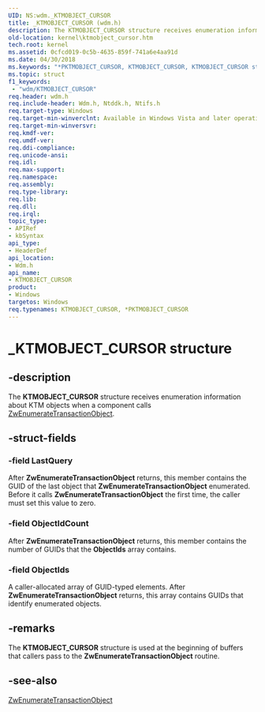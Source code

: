 ```yaml
---
UID: NS:wdm._KTMOBJECT_CURSOR
title: _KTMOBJECT_CURSOR (wdm.h)
description: The KTMOBJECT_CURSOR structure receives enumeration information about KTM objects when a component calls ZwEnumerateTransactionObject.
old-location: kernel\ktmobject_cursor.htm
tech.root: kernel
ms.assetid: 0cfcd019-0c5b-4635-859f-741a6e4aa91d
ms.date: 04/30/2018
ms.keywords: "*PKTMOBJECT_CURSOR, KTMOBJECT_CURSOR, KTMOBJECT_CURSOR structure [Kernel-Mode Driver Architecture], PKTMOBJECT_CURSOR, PKTMOBJECT_CURSOR structure pointer [Kernel-Mode Driver Architecture], _KTMOBJECT_CURSOR, kernel.ktmobject_cursor, ktm_ref_dab40de2-cd5f-4f13-93e8-5baa3b9cc37f.xml, wdm/KTMOBJECT_CURSOR, wdm/PKTMOBJECT_CURSOR"
ms.topic: struct
f1_keywords:
 - "wdm/KTMOBJECT_CURSOR"
req.header: wdm.h
req.include-header: Wdm.h, Ntddk.h, Ntifs.h
req.target-type: Windows
req.target-min-winverclnt: Available in Windows Vista and later operating system versions.
req.target-min-winversvr: 
req.kmdf-ver: 
req.umdf-ver: 
req.ddi-compliance: 
req.unicode-ansi: 
req.idl: 
req.max-support: 
req.namespace: 
req.assembly: 
req.type-library: 
req.lib: 
req.dll: 
req.irql: 
topic_type:
- APIRef
- kbSyntax
api_type:
- HeaderDef
api_location:
- Wdm.h
api_name:
- KTMOBJECT_CURSOR
product:
- Windows
targetos: Windows
req.typenames: KTMOBJECT_CURSOR, *PKTMOBJECT_CURSOR
---
```


# _KTMOBJECT_CURSOR structure


## -description


The <b>KTMOBJECT_CURSOR</b> structure receives enumeration information about KTM objects when a component calls <a href="https://docs.microsoft.com/windows-hardware/drivers/ddi/wdm/nf-wdm-ntenumeratetransactionobject">ZwEnumerateTransactionObject</a>. 


## -struct-fields




### -field LastQuery

After <b>ZwEnumerateTransactionObject</b> returns, this member contains the GUID of the last object that <b>ZwEnumerateTransactionObject</b> enumerated. Before it calls <b>ZwEnumerateTransactionObject</b> the first time, the caller must set this value to zero.


### -field ObjectIdCount

After <b>ZwEnumerateTransactionObject</b> returns, this member contains the number of GUIDs that the <b>ObjectIds</b> array contains.


### -field ObjectIds

A caller-allocated array of GUID-typed elements. After <b>ZwEnumerateTransactionObject</b> returns, this array contains GUIDs that identify enumerated objects.


## -remarks



The <b>KTMOBJECT_CURSOR</b> structure is used at the beginning of buffers that callers pass to the <b>ZwEnumerateTransactionObject</b> routine.




## -see-also




<a href="https://docs.microsoft.com/windows-hardware/drivers/ddi/wdm/nf-wdm-ntenumeratetransactionobject">ZwEnumerateTransactionObject</a>
 

 

